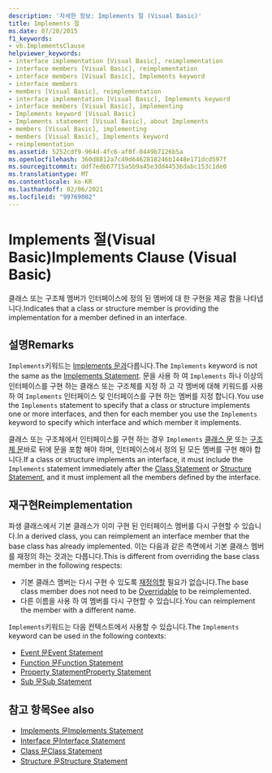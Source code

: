 ```yaml
---
description: '자세한 정보: Implements 절 (Visual Basic)'
title: Implements 절
ms.date: 07/20/2015
f1_keywords:
- vb.ImplementsClause
helpviewer_keywords:
- interface implementation [Visual Basic], reimplementation
- interface members [Visual Basic], reimplementation
- interface members [Visual Basic], Implements keyword
- interface members
- members [Visual Basic], reimplementation
- interface implementation [Visual Basic], Implements keyword
- interface members [Visual Basic], implementing
- Implements keyword [Visual Basic]
- Implements statement [Visual Basic], about Implements
- members [Visual Basic], implementing
- members [Visual Basic], Implements keyword
- reimplementation
ms.assetid: 5252cdf9-964d-4fc6-af0f-0449b7126b5a
ms.openlocfilehash: 360d8812a7c49d6462818246b1448e171dcd597f
ms.sourcegitcommit: ddf7edb67715a5b9a45e3dd44536dabc153c1de0
ms.translationtype: MT
ms.contentlocale: ko-KR
ms.lasthandoff: 02/06/2021
ms.locfileid: "99769002"
---
```

# <a name="implements-clause-visual-basic"></a><span data-ttu-id="643db-103">Implements 절(Visual Basic)</span><span class="sxs-lookup"><span data-stu-id="643db-103">Implements Clause (Visual Basic)</span></span>

<span data-ttu-id="643db-104">클래스 또는 구조체 멤버가 인터페이스에 정의 된 멤버에 대 한 구현을 제공 함을 나타냅니다.</span><span class="sxs-lookup"><span data-stu-id="643db-104">Indicates that a class or structure member is providing the implementation for a member defined in an interface.</span></span>  
  
## <a name="remarks"></a><span data-ttu-id="643db-105">설명</span><span class="sxs-lookup"><span data-stu-id="643db-105">Remarks</span></span>  

<span data-ttu-id="643db-106">`Implements`키워드는 [Implements 문과](implements-statement.md)다릅니다.</span><span class="sxs-lookup"><span data-stu-id="643db-106">The `Implements` keyword is not the same as the [Implements Statement](implements-statement.md).</span></span> <span data-ttu-id="643db-107">문을 사용 하 여 `Implements` 하나 이상의 인터페이스를 구현 하는 클래스 또는 구조체를 지정 하 고 각 멤버에 대해 키워드를 사용 하 여 `Implements` 인터페이스 및 인터페이스를 구현 하는 멤버를 지정 합니다.</span><span class="sxs-lookup"><span data-stu-id="643db-107">You use the `Implements` statement to specify that a class or structure implements one or more interfaces, and then for each member you use the `Implements` keyword to specify which interface and which member it implements.</span></span>

<span data-ttu-id="643db-108">클래스 또는 구조체에서 인터페이스를 구현 하는 경우 `Implements` [클래스 문](class-statement.md) 또는 [구조체 문](structure-statement.md)바로 뒤에 문을 포함 해야 하며, 인터페이스에서 정의 된 모든 멤버를 구현 해야 합니다.</span><span class="sxs-lookup"><span data-stu-id="643db-108">If a class or structure implements an interface, it must include the `Implements` statement immediately after the [Class Statement](class-statement.md) or [Structure Statement](structure-statement.md), and it must implement all the members defined by the interface.</span></span>

## <a name="reimplementation"></a><span data-ttu-id="643db-109">재구현</span><span class="sxs-lookup"><span data-stu-id="643db-109">Reimplementation</span></span>  

<span data-ttu-id="643db-110">파생 클래스에서 기본 클래스가 이미 구현 된 인터페이스 멤버를 다시 구현할 수 있습니다.</span><span class="sxs-lookup"><span data-stu-id="643db-110">In a derived class, you can reimplement an interface member that the base class has already implemented.</span></span> <span data-ttu-id="643db-111">이는 다음과 같은 측면에서 기본 클래스 멤버를 재정의 하는 것과는 다릅니다.</span><span class="sxs-lookup"><span data-stu-id="643db-111">This is different from overriding the base class member in the following respects:</span></span>

- <span data-ttu-id="643db-112">기본 클래스 멤버는 다시 구현 수 있도록 [재정의할](../modifiers/overridable.md) 필요가 없습니다.</span><span class="sxs-lookup"><span data-stu-id="643db-112">The base class member does not need to be [Overridable](../modifiers/overridable.md) to be reimplemented.</span></span>
- <span data-ttu-id="643db-113">다른 이름을 사용 하 여 멤버를 다시 구현할 수 있습니다.</span><span class="sxs-lookup"><span data-stu-id="643db-113">You can reimplement the member with a different name.</span></span>

<span data-ttu-id="643db-114">`Implements`키워드는 다음 컨텍스트에서 사용할 수 있습니다.</span><span class="sxs-lookup"><span data-stu-id="643db-114">The `Implements` keyword can be used in the following contexts:</span></span>

- [<span data-ttu-id="643db-115">Event 문</span><span class="sxs-lookup"><span data-stu-id="643db-115">Event Statement</span></span>](event-statement.md)
- [<span data-ttu-id="643db-116">Function 문</span><span class="sxs-lookup"><span data-stu-id="643db-116">Function Statement</span></span>](function-statement.md)
- [<span data-ttu-id="643db-117">Property Statement</span><span class="sxs-lookup"><span data-stu-id="643db-117">Property Statement</span></span>](property-statement.md)
- [<span data-ttu-id="643db-118">Sub 문</span><span class="sxs-lookup"><span data-stu-id="643db-118">Sub Statement</span></span>](sub-statement.md)  
  
## <a name="see-also"></a><span data-ttu-id="643db-119">참고 항목</span><span class="sxs-lookup"><span data-stu-id="643db-119">See also</span></span>

- [<span data-ttu-id="643db-120">Implements 문</span><span class="sxs-lookup"><span data-stu-id="643db-120">Implements Statement</span></span>](implements-statement.md)
- [<span data-ttu-id="643db-121">Interface 문</span><span class="sxs-lookup"><span data-stu-id="643db-121">Interface Statement</span></span>](interface-statement.md)
- [<span data-ttu-id="643db-122">Class 문</span><span class="sxs-lookup"><span data-stu-id="643db-122">Class Statement</span></span>](class-statement.md)
- [<span data-ttu-id="643db-123">Structure 문</span><span class="sxs-lookup"><span data-stu-id="643db-123">Structure Statement</span></span>](structure-statement.md)
